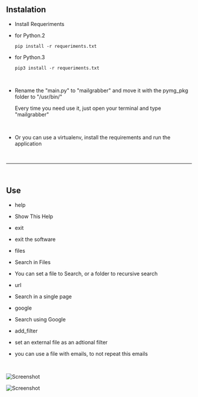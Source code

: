 ## Instalation


- Install Requeriments

 - for Python.2

   `pip install -r requeriments.txt`

 - for Python.3

   `pip3 install -r requeriments.txt`

<br/>

- Rename the "main.py" to "mailgrabber" and move it with the pymg_pkg folder to "/usr/bin/"

   Every time you need use it, just open your terminal and type "mailgrabber"

<br/>

- Or you can use a virtualenv, install the requirements and run the application

<br/>

**********************************************************************

<br/>

## Use


- help
 - Show This Help


- exit
 - exit the software


- files
 - Search in Files
 - You can set a file to Search, or a folder to recursive search


- url
 - Search in a single page


- google
 - Search using Google


- add_filter
 - set an external file as an adtional filter
 - you can use a file with emails, to not repeat this emails

<br/>


![Screenshot](https://raw.githubusercontent.com/fr4z40/py-mailgrabber/master/Screenshot%20from%202016-07-21%2016%3A35%3A18.jpg)

![Screenshot](https://raw.githubusercontent.com/fr4z40/py-mailgrabber/master/Screenshot%20from%202016-07-21%2013%3A06%3A45.jpeg)
